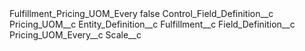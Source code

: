 <?xml version="1.0" encoding="UTF-8"?>
<CustomMetadata xmlns="http://soap.sforce.com/2006/04/metadata" xmlns:xsi="http://www.w3.org/2001/XMLSchema-instance" xmlns:xsd="http://www.w3.org/2001/XMLSchema">
    <label>Fulfillment_Pricing_UOM_Every</label>
    <protected>false</protected>
    <values>
        <field>Control_Field_Definition__c</field>
        <value xsi:type="xsd:string">Pricing_UOM__c</value>
    </values>
    <values>
        <field>Entity_Definition__c</field>
        <value xsi:type="xsd:string">Fulfillment__c</value>
    </values>
    <values>
        <field>Field_Definition__c</field>
        <value xsi:type="xsd:string">Pricing_UOM_Every__c</value>
    </values>
    <values>
        <field>Scale__c</field>
        <value xsi:nil="true"/>
    </values>
</CustomMetadata>
